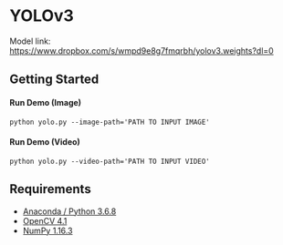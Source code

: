 # YOLOv3

Model link: https://www.dropbox.com/s/wmpd9e8g7fmqrbh/yolov3.weights?dl=0

## Getting Started
    
#### Run Demo (Image)

```
python yolo.py --image-path='PATH TO INPUT IMAGE'
```

#### Run Demo (Video)

```
python yolo.py --video-path='PATH TO INPUT VIDEO'
```

## Requirements
- [Anaconda / Python 3.6.8](https://www.continuum.io/downloads)
- [OpenCV 4.1](http://opencv.org/)
- [NumPy 1.16.3](https://numpy.org/)